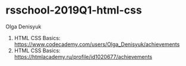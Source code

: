 # rsschool-2019Q1-html-css

Olga Denisyuk<br>
1. HTML CSS Basics: https://www.codecademy.com/users/Olga_Denisyuk/achievements<br>
2. HTML CSS Basics: https://htmlacademy.ru/profile/id1020677/achievements
